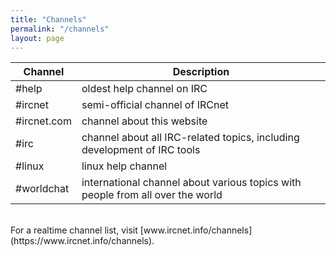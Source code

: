 ```yaml
---
title: "Channels"
permalink: "/channels"
layout: page
---
```

| Channel | Description |
|---------|-------------|
| #help | oldest help channel on IRC |
| #ircnet | semi-official channel of IRCnet |
| #ircnet.com | channel about this website |
| #irc | channel about all IRC-related topics, including development of IRC tools |
| #linux | linux help channel |
| #worldchat | international channel about various topics with people from all over the world |
<br>
For a realtime channel list, visit [www.ircnet.info/channels](https://www.ircnet.info/channels).
